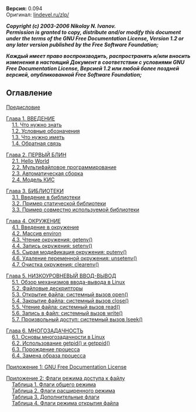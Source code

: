 **Версия:** 0.094   
Оригинал: [lindevel.ru/zlp/](http://www.lindevel.ru/zlp/)

**_Copyright (c) 2003-2006 Nikolay N. Ivanov.  
Permission is granted to copy, distribute and/or modify this document under the terms of the GNU Free Documentation License, Version 1.2 or any later version published by the Free Software Foundation;_**

**_Каждый имеет право воспроизводить, распространять и/или вносить изменения в настоящий Документ в соответствии с условиями GNU Free Documentation License, Версией 1.2 или любой более поздней версией, опубликованной Free Software Foundation;_**

## Оглавление

[Предисловие](#preface_html)  
  
[Глава 1. ВВЕДЕНИЕ](#001_html)  
    [1.1. Что нужно знать](#001_html_1)  
    [1.2. Условные обозначения](#001_html_2)  
    [1.3. Что нужно иметь](#001_html_3)  
    [1.4. Обратная связь](#001_html_4)  
  
[Глава 2. ПЕРВЫЙ БЛИН](#002_html)  
    [2.1. Hello World](#002_html_1)  
    [2.2. Мультифайловое программирование](#002_html_2)  
    [2.3. Автоматическая сборка](#002_html_3)  
    [2.4. Модель КИС](#002_html_4)  
  
[Глава 3. БИБЛИОТЕКИ](#003_html)  
    [3.1. Введение в библиотеки](#003_html_1)  
    [3.2. Пример статической библиотеки](#003_html_2)  
    [3.3. Пример совместно используемой библиотеки](#003_html_3)  
  
[Глава 4. ОКРУЖЕНИЕ](#004_html)  
    [4.1. Введение в окружение](#004_html_1)  
    [4.2. Массив environ](#004_html_2)  
    [4.3. Чтение окружения: getenv()](#004_html_3)   
    [4.4. Запись окружения: setenv()](#004_html_4)   
    [4.5. Сырая модификация окружения: putenv()](#004_html_5)  
    [4.6. Удаление переменной окружения: unsetenv()](#004_html_6)  
    [4.7. Очистка окружения: clearenv()](#004_html_7)  
  
[Глава 5. НИЗКОУРОВНЕВЫЙ ВВОД-ВЫВОД](#005_html)  
    [5.1. Обзор механизмов ввода-вывода в Linux](#005_html_1)  
    [5.2. Файловые дескрипторы](#005_html_2)  
    [5.3. Открытие файла: системный вызов open()](#005_html_3)  
    [5.4. Закрытие файла: системный вызов close()](#005_html_4)  
    [5.5. Чтение файла: системный вызов read()](#005_html_5)  
    [5.6. Запись в файл: системный вызов write()](#005_html_6)  
    [5.7. Произвольный доступ: системный вызов lseek()](#005_html_7)  
  
[Глава 6. МНОГОЗАДАЧНОСТЬ](#006_html)  
    [6.1. Основы многозадачности в Linux](#006_html_1)  
    [6.2. Использование getpid() и getppid()](#006_html_2)  
    [6.3. Порождение процесса](#006_html_3)  
    [6.4. Замена образа процесса](#006_html_4)  
  
[Приложение 1: GNU Free Documentation License](#appendix01_html)  
  
[Приложение 2: Флаги режима доступа к файлу](#appendix02_html)  
    [Таблица 1. Флаги общего режима](#appendix02_html_1)  
    [Таблица 2. Флаги расширенного режима](#appendix02_html_2)  
    [Таблица 3. Дополнительные флаги](#appendix02_html_3)  
    [Таблица 4. Флаги режима открытия файла](#appendix02_html_4)